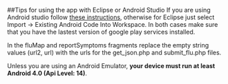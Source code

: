##Tips for using the app with Eclipse or Android Studio
If you are using Android studio follow [these instructions](https://developer.android.com/sdk/installing/migrate.html), otherwise for Eclipse just select Import -> Existing Android Code Into Workspace. In both cases make sure that you have the lastest version of google play services installed.

In the fluMap and reportSymptoms fragments replace the empty string values (url2, url) with the urls for the get_json.php and submit_flu.php files.

Unless you are using an Android Emulator, **your device must run at least Android 4.0 (Api Level: 14)**.

